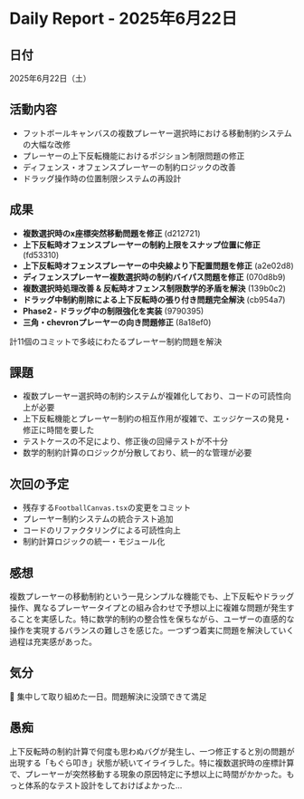 # Daily Report - 2025年6月22日

## 日付
2025年6月22日（土）

## 活動内容
- フットボールキャンバスの複数プレーヤー選択時における移動制約システムの大幅な改修
- プレーヤーの上下反転機能におけるポジション制限問題の修正
- ディフェンス・オフェンスプレーヤーの制約ロジックの改善
- ドラッグ操作時の位置制限システムの再設計

## 成果
- **複数選択時のx座標突然移動問題を修正** (d212721)
- **上下反転時オフェンスプレーヤーの制約上限をスナップ位置に修正** (fd53310)
- **上下反転時オフェンスプレーヤーの中央線より下配置問題を修正** (a2e02d8)
- **ディフェンスプレーヤー複数選択時の制約バイパス問題を修正** (070d8b9)
- **複数選択時処理改善 & 反転時オフェンス制限数学的矛盾を解決** (139b0c2)
- **ドラッグ中制約削除による上下反転時の張り付き問題完全解決** (cb954a7)
- **Phase2 - ドラッグ中の制限強化を実装** (9790395)
- **三角・chevronプレーヤーの向き問題修正** (8a18ef0)

計11個のコミットで多岐にわたるプレーヤー制約問題を解決

## 課題
- 複数プレーヤー選択時の制約システムが複雑化しており、コードの可読性向上が必要
- 上下反転機能とプレーヤー制約の相互作用が複雑で、エッジケースの発見・修正に時間を要した
- テストケースの不足により、修正後の回帰テストが不十分
- 数学的制約計算のロジックが分散しており、統一的な管理が必要

## 次回の予定
- 残存する`FootballCanvas.tsx`の変更をコミット
- プレーヤー制約システムの統合テスト追加
- コードのリファクタリングによる可読性向上
- 制約計算ロジックの統一・モジュール化

## 感想
複数プレーヤーの移動制約という一見シンプルな機能でも、上下反転やドラッグ操作、異なるプレーヤータイプとの組み合わせで予想以上に複雑な問題が発生することを実感した。特に数学的制約の整合性を保ちながら、ユーザーの直感的な操作を実現するバランスの難しさを感じた。一つずつ着実に問題を解決していく過程は充実感があった。

## 気分
😤 集中して取り組めた一日。問題解決に没頭できて満足

## 愚痴
上下反転時の制約計算で何度も思わぬバグが発生し、一つ修正すると別の問題が出現する「もぐら叩き」状態が続いてイライラした。特に複数選択時の座標計算で、プレーヤーが突然移動する現象の原因特定に予想以上に時間がかかった。もっと体系的なテスト設計をしておけばよかった...